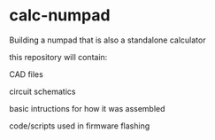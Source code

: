 # calc-numpad
Building a numpad that is also a standalone calculator

this repository will contain:

CAD files

circuit schematics

basic intructions for how it was assembled

code/scripts used in firmware flashing
